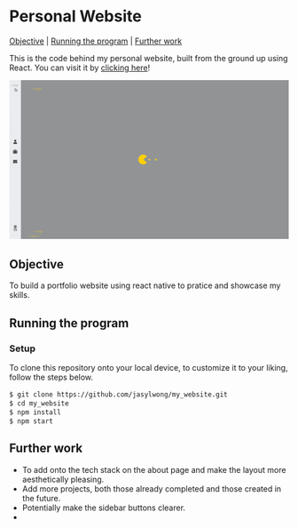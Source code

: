 # Personal Website

[Objective](#Objective) | [Running the program](#running_the_program) | [Further work](#further_work)

This is the code behind my personal website, built from the ground up using React. You can visit it by [clicking here](https://ibrahim-pala.netlify.app)!

<div align="center"><img src="website.gif" /></div>

## <a name="objective">Objective</a>

To build a portfolio website using react native to pratice and showcase my skills.

## <a name="running_the_program">Running the program</a>

### Setup

To clone this repository onto your local device, to customize it to your liking, follow the steps below.
```
$ git clone https://github.com/jasylwong/my_website.git
$ cd my_website
$ npm install
$ npm start
````

## <a name="further_work">Further work</a>

- To add onto the tech stack on the about page and make the layout more aesthetically pleasing.
- Add more projects, both those already completed and those created in the future.
- Potentially make the sidebar buttons clearer.
- 
